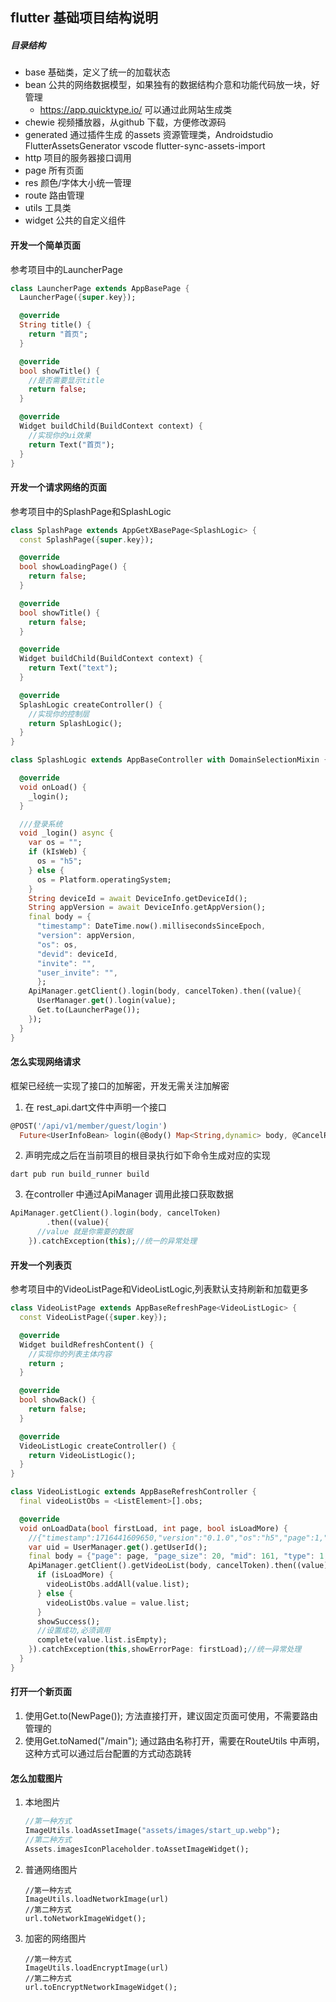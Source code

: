 ## flutter 基础项目结构说明

##### 目录结构

- base 基础类，定义了统一的加载状态
- bean 公共的网络数据模型，如果独有的数据结构介意和功能代码放一块，好管理
  - https://app.quicktype.io/ 可以通过此网站生成类
- chewie 视频播放器，从github 下载，方便修改源码
- generated 通过插件生成 的assets 资源管理类，Androidstudio FlutterAssetsGenerator vscode flutter-sync-assets-import
- http 项目的服务器接口调用
- page 所有页面
- res 颜色/字体大小统一管理
- route 路由管理
- utils 工具类
- widget 公共的自定义组件

#### 开发一个简单页面

参考项目中的LauncherPage

```dart
class LauncherPage extends AppBasePage {
  LauncherPage({super.key});

  @override
  String title() {
    return "首页";
  }

  @override
  bool showTitle() {
    //是否需要显示title
    return false;
  }

  @override
  Widget buildChild(BuildContext context) {
    //实现你的ui效果
    return Text("首页");
  }
}
```

#### 开发一个请求网络的页面

参考项目中的SplashPage和SplashLogic

```dart
class SplashPage extends AppGetXBasePage<SplashLogic> {
  const SplashPage({super.key});

  @override
  bool showLoadingPage() {
    return false;
  }

  @override
  bool showTitle() {
    return false;
  }

  @override
  Widget buildChild(BuildContext context) {
    return Text("text");
  }

  @override
  SplashLogic createController() {
    //实现你的控制层
    return SplashLogic();
  }
}
```

```dart
class SplashLogic extends AppBaseController with DomainSelectionMixin {

  @override
  void onLoad() {
    _login();
  }

  ///登录系统
  void _login() async {
    var os = "";
    if (kIsWeb) {
      os = "h5";
    } else {
      os = Platform.operatingSystem;
    }
    String deviceId = await DeviceInfo.getDeviceId();
    String appVersion = await DeviceInfo.getAppVersion();
    final body = {
      "timestamp": DateTime.now().millisecondsSinceEpoch,
      "version": appVersion,
      "os": os,
      "devid": deviceId,
      "invite": "",
      "user_invite": "",
      };
    ApiManager.getClient().login(body, cancelToken).then((value){
      UserManager.get().login(value);
      Get.to(LauncherPage());
    });
  }
}
```

#### 怎么实现网络请求

框架已经统一实现了接口的加解密，开发无需关注加解密

1. 在 rest_api.dart文件中声明一个接口

```dart
@POST('/api/v1/member/guest/login')
  Future<UserInfoBean> login(@Body() Map<String,dynamic> body, @CancelRequest() CancelToken cancelToken);
```

2. 声明完成之后在当前项目的根目录执行如下命令生成对应的实现

```
dart pub run build_runner build
```

3. 在controller 中通过ApiManager 调用此接口获取数据

```dart
ApiManager.getClient().login(body, cancelToken)
        .then((value){
      //value 就是你需要的数据
    }).catchException(this);//统一的异常处理
```

#### 开发一个列表页

参考项目中的VideoListPage和VideoListLogic,列表默认支持刷新和加载更多

```dart
class VideoListPage extends AppBaseRefreshPage<VideoListLogic> {
  const VideoListPage({super.key});

  @override
  Widget buildRefreshContent() {
    //实现你的列表主体内容
    return ;
  }

  @override
  bool showBack() {
    return false;
  }

  @override
  VideoListLogic createController() {
    return VideoListLogic();
  }
}
```

```dart
class VideoListLogic extends AppBaseRefreshController {
  final videoListObs = <ListElement>[].obs;

  @override
  void onLoadData(bool firstLoad, int page, bool isLoadMore) {
    //{"timestamp":1716441609650,"version":"0.1.0","os":"h5","page":1,"page_size":20,"mid":161,"type":1,"uid":22118,"token":"566e6f4cd2bd2e8b42c2a8691afc313c:89c9c8e5f160958c935be6bbcc3928e9"}
    var uid = UserManager.get().getUserId();
    final body = {"page": page, "page_size": 20, "mid": 161, "type": 1, "uid": uid};
    ApiManager.getClient().getVideoList(body, cancelToken).then((value) {
      if (isLoadMore) {
        videoListObs.addAll(value.list);
      } else {
        videoListObs.value = value.list;
      }
      showSuccess();
      //设置成功,必须调用
      complete(value.list.isEmpty);
    }).catchException(this,showErrorPage: firstLoad);//统一异常处理
  }
}
```

#### 打开一个新页面

1. 使用Get.to(NewPage()); 方法直接打开，建议固定页面可使用，不需要路由管理的
2. 使用Get.toNamed("/main"); 通过路由名称打开，需要在RouteUtils 中声明，这种方式可以通过后台配置的方式动态跳转

#### 怎么加载图片

1. 本地图片

   ```dart
   //第一种方式
   ImageUtils.loadAssetImage("assets/images/start_up.webp");
   //第二种方式
   Assets.imagesIconPlaceholder.toAssetImageWidget();
   ```
2. 普通网络图片

   ```
   //第一种方式
   ImageUtils.loadNetworkImage(url)
   //第二种方式
   url.toNetworkImageWidget();
   ```
3. 加密的网络图片

   ```
   //第一种方式
   ImageUtils.loadEncryptImage(url)
   //第二种方式
   url.toEncryptNetworkImageWidget();
   ```

